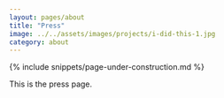 ```yaml
---
layout: pages/about
title: "Press"
image: ../../assets/images/projects/i-did-this-1.jpg
category: about
---
```

{% include snippets/page-under-construction.md %}

This is the press page.